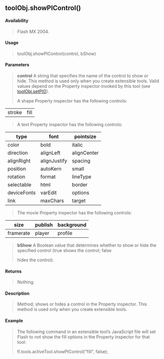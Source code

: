 ## toolObj.showPIControl()

#### Availability

> Flash MX 2004.

#### Usage

> toolObj.showPIControl(control, bShow)

#### Parameters

> **control** A string that specifies the name of the control to show or hide. This method is used only when you create extensible tools. Valid values depend on the Property inspector invoked by this tool (see [toolObj.setPI()](#_bookmark1098)).
>
> A shape Property inspector has the following controls:

|        |      |
|--------|------|
| stroke | fill |

> A text Property inspector has the following controls:

| type        | font         | pointsize   |
|-------------|--------------|-------------|
| color       | bold         | italic      |
| direction   | alignLeft    | alignCenter |
| alignRight  | alignJustify | spacing     |
| position    | autoKern     | small       |
| rotation    | format       | lineType    |
| selectable  | html         | border      |
| deviceFonts | varEdit      | options     |
| link        | maxChars     | target      |

> The movie Property inspector has the following controls:

| size      | publish | background |
|-----------|---------|------------|
| framerate | player  | profile    |

> **bShow** A Boolean value that determines whether to show or hide the specified control (true shows the control; false
>
> hides the control).

#### Returns

> Nothing.

#### Description

> Method; shows or hides a control in the Property inspector. This method is used only when you create extensible tools.

#### Example

> The following command in an extensible tool’s JavaScript file will set Flash to not show the fill options in the Property inspector for that tool:
>
> fl.tools.activeTool.showPIControl("fill", false);
